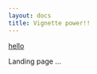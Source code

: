 ```yaml
---
layout: docs
title: Vignette power!!
---
```


<div id="sidebar">
<a href="part1.html">hello</a>
</div>

Landing page ...
